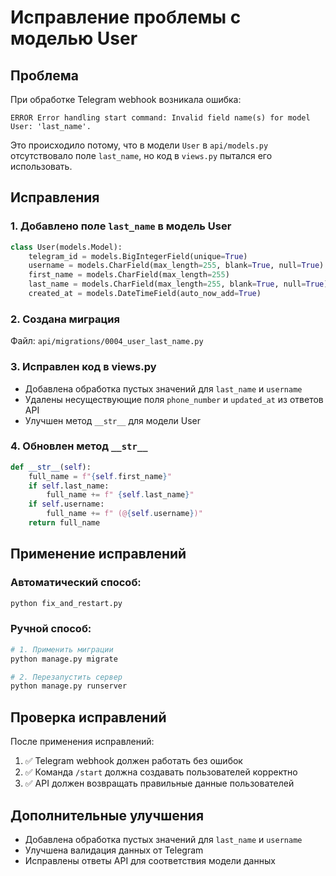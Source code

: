 # Исправление проблемы с моделью User

## Проблема

При обработке Telegram webhook возникала ошибка:
```
ERROR Error handling start command: Invalid field name(s) for model User: 'last_name'.
```

Это происходило потому, что в модели `User` в `api/models.py` отсутствовало поле `last_name`, но код в `views.py` пытался его использовать.

## Исправления

### 1. Добавлено поле `last_name` в модель User

```python
class User(models.Model):
    telegram_id = models.BigIntegerField(unique=True)
    username = models.CharField(max_length=255, blank=True, null=True)
    first_name = models.CharField(max_length=255)
    last_name = models.CharField(max_length=255, blank=True, null=True)  # НОВОЕ ПОЛЕ
    created_at = models.DateTimeField(auto_now_add=True)
```

### 2. Создана миграция

Файл: `api/migrations/0004_user_last_name.py`

### 3. Исправлен код в views.py

- Добавлена обработка пустых значений для `last_name` и `username`
- Удалены несуществующие поля `phone_number` и `updated_at` из ответов API
- Улучшен метод `__str__` для модели User

### 4. Обновлен метод `__str__`

```python
def __str__(self):
    full_name = f"{self.first_name}"
    if self.last_name:
        full_name += f" {self.last_name}"
    if self.username:
        full_name += f" (@{self.username})"
    return full_name
```

## Применение исправлений

### Автоматический способ:
```bash
python fix_and_restart.py
```

### Ручной способ:
```bash
# 1. Применить миграции
python manage.py migrate

# 2. Перезапустить сервер
python manage.py runserver
```

## Проверка исправлений

После применения исправлений:

1. ✅ Telegram webhook должен работать без ошибок
2. ✅ Команда `/start` должна создавать пользователей корректно
3. ✅ API должен возвращать правильные данные пользователей

## Дополнительные улучшения

- Добавлена обработка пустых значений для `last_name` и `username`
- Улучшена валидация данных от Telegram
- Исправлены ответы API для соответствия модели данных 